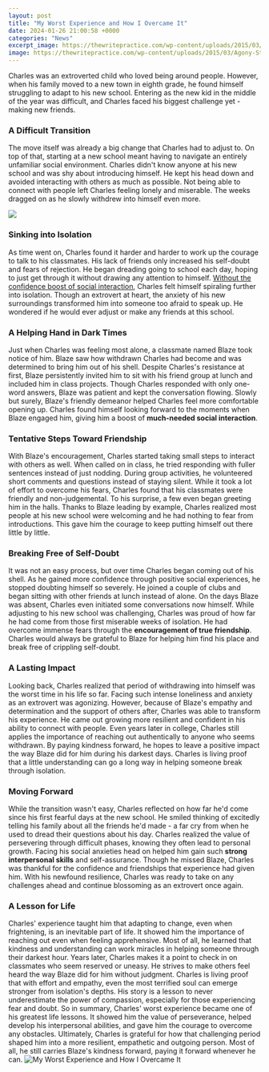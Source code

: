 ```yaml
---
layout: post
title: "My Worst Experience and How I Overcame It"
date: 2024-01-26 21:00:58 +0000
categories: "News"
excerpt_image: https://thewritepractice.com/wp-content/uploads/2015/03/Agony-Steep-Final-630x358.jpg
image: https://thewritepractice.com/wp-content/uploads/2015/03/Agony-Steep-Final-630x358.jpg
---
```


Charles was an extroverted child who loved being around people. However, when his family moved to a new town in eighth grade, he found himself struggling to adapt to his new school. Entering as the new kid in the middle of the year was difficult, and Charles faced his biggest challenge yet - making new friends.
### A Difficult Transition 
The move itself was already a big change that Charles had to adjust to. On top of that, starting at a new school meant having to navigate an entirely unfamiliar social environment. Charles didn't know anyone at his new school and was shy about introducing himself. He kept his head down and avoided interacting with others as much as possible. Not being able to connect with people left Charles feeling lonely and miserable. The weeks dragged on as he slowly withdrew into himself even more.

![](https://m4q8m7x5.rocketcdn.me/wp-content/uploads/2015/04/3-Reasons-to-Write-About-the-Worst-Experiences-of-Your-Life.png)
### Sinking into Isolation
As time went on, Charles found it harder and harder to work up the courage to talk to his classmates. His lack of friends only increased his self-doubt and fears of rejection. He began dreading going to school each day, hoping to just get through it without drawing any attention to himself. [Without the confidence boost of social interaction](https://store.fi.io.vn/xmas-american-foxhound-dog-santa-hat-ugly-christmas-2), Charles felt himself spiraling further into isolation. Though an extrovert at heart, the anxiety of his new surroundings transformed him into someone too afraid to speak up. He wondered if he would ever adjust or make any friends at this school.
### A Helping Hand in Dark Times
Just when Charles was feeling most alone, a classmate named Blaze took notice of him. Blaze saw how withdrawn Charles had become and was determined to bring him out of his shell. Despite Charles's resistance at first, Blaze persistently invited him to sit with his friend group at lunch and included him in class projects. Though Charles responded with only one-word answers, Blaze was patient and kept the conversation flowing. Slowly but surely, Blaze's friendly demeanor helped Charles feel more comfortable opening up. Charles found himself looking forward to the moments when Blaze engaged him, giving him a boost of **much-needed social interaction**. 
### Tentative Steps Toward Friendship
With Blaze's encouragement, Charles started taking small steps to interact with others as well. When called on in class, he tried responding with fuller sentences instead of just nodding. During group activities, he volunteered short comments and questions instead of staying silent. While it took a lot of effort to overcome his fears, Charles found that his classmates were friendly and non-judgemental. To his surprise, a few even began greeting him in the halls. Thanks to Blaze leading by example, Charles realized most people at his new school were welcoming and he had nothing to fear from introductions. This gave him the courage to keep putting himself out there little by little.
### Breaking Free of Self-Doubt
It was not an easy process, but over time Charles began coming out of his shell. As he gained more confidence through positive social experiences, he stopped doubting himself so severely. He joined a couple of clubs and began sitting with other friends at lunch instead of alone. On the days Blaze was absent, Charles even initiated some conversations now himself. While adjusting to his new school was challenging, Charles was proud of how far he had come from those first miserable weeks of isolation. He had overcome immense fears through the **encouragement of true friendship**. Charles would always be grateful to Blaze for helping him find his place and break free of crippling self-doubt.
### A Lasting Impact 
Looking back, Charles realized that period of withdrawing into himself was the worst time in his life so far. Facing such intense loneliness and anxiety as an extrovert was agonizing. However, because of Blaze's empathy and determination and the support of others after, Charles was able to transform his experience. He came out growing more resilient and confident in his ability to connect with people. Even years later in college, Charles still applies the importance of reaching out authentically to anyone who seems withdrawn. By paying kindness forward, he hopes to leave a positive impact the way Blaze did for him during his darkest days. Charles is living proof that a little understanding can go a long way in helping someone break through isolation.
### Moving Forward
While the transition wasn't easy, Charles reflected on how far he'd come since his first fearful days at the new school. He smiled thinking of excitedly telling his family about all the friends he'd made - a far cry from when he used to dread their questions about his day. Charles realized the value of persevering through difficult phases, knowing they often lead to personal growth. Facing his social anxieties head on helped him gain such **strong interpersonal skills** and self-assurance. Though he missed Blaze, Charles was thankful for the confidence and friendships that experience had given him. With his newfound resilience, Charles was ready to take on any challenges ahead and continue blossoming as an extrovert once again.
### A Lesson for Life 
Charles' experience taught him that adapting to change, even when frightening, is an inevitable part of life. It showed him the importance of reaching out even when feeling apprehensive. Most of all, he learned that kindness and understanding can work miracles in helping someone through their darkest hour. Years later, Charles makes it a point to check in on classmates who seem reserved or uneasy. He strives to make others feel heard the way Blaze did for him without judgment. Charles is living proof that with effort and empathy, even the most terrified soul can emerge stronger from isolation's depths. His story is a lesson to never underestimate the power of compassion, especially for those experiencing fear and doubt.
So in summary, Charles' worst experience became one of his greatest life lessons. It showed him the value of perseverance, helped develop his interpersonal abilities, and gave him the courage to overcome any obstacles. Ultimately, Charles is grateful for how that challenging period shaped him into a more resilient, empathetic and outgoing person. Most of all, he still carries Blaze's kindness forward, paying it forward whenever he can.
![My Worst Experience and How I Overcame It](https://thewritepractice.com/wp-content/uploads/2015/03/Agony-Steep-Final-630x358.jpg)